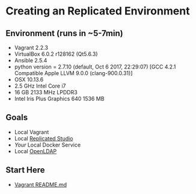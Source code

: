 # Creating an Replicated Environment

## Environment (runs in ~5-7min)

- Vagrant 2.2.3
- VirtualBox 6.0.2 r128162 (Qt5.6.3)
- Ansible 2.5.4
- python version = 2.7.10 (default, Oct 6 2017, 22:29:07) [GCC 4.2.1 Compatible Apple LLVM 9.0.0 (clang-900.0.31)]
- OSX 10.13.6
- 2.5 GHz Intel Core i7
- 16 GB 2133 MHz LPDDR3
- Intel Iris Plus Graphics 640 1536 MB

## Goals

- Local Vagrant
- Local [Replicated Studio](https://help.replicated.com/guides/iterate-with-replicated-studio/iterate/)
- _Your_ Local Docker Service
- Local [OpenLDAP](https://github.com/osixia/docker-openldap)

## Start Here

- [Vagrant README.md](./vagrant/README.md)
